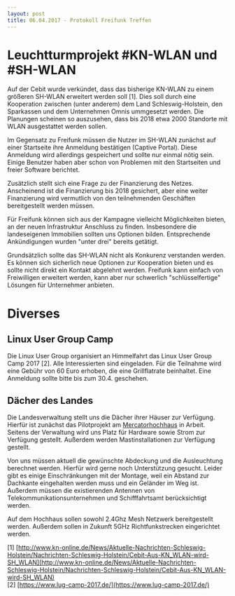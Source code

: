 ```yaml
---
layout: post
title: 06.04.2017 - Protokoll Freifunk Treffen
---
```

# Leuchtturmprojekt #KN-WLAN und #SH-WLAN
Auf der Cebit wurde verkündet, dass das bisherige KN-WLAN zu einem größeren SH-WLAN erweitert werden soll [1].
Dies soll durch eine Kooperation zwischen (unter anderem) dem Land Schleswig-Holstein, den Sparkassen und dem Unternehmen Omnis ummgesetzt werden. Die Planungen scheinen so auszusehen, dass bis 2018 etwa 2000 Standorte mit WLAN ausgestattet werden sollen.

Im Gegensatz zu Freifunk müssen die Nutzer im SH-WLAN zunächst auf einer Startseite ihre Anmeldung bestätigen (Captive Portal). Diese Anmeldung wird allerdings gespeichert und sollte nur einmal nötig sein. Einige Benutzer haben aber schon von Problemen mit den Startseiten und freier Software berichtet.

Zusätzlich stellt sich eine Frage zu der Finanzierung des Netzes. Anscheinend ist die Finanzierung bis 2018 gesichert, aber eine weiter Finanzierung wird vermutlich von den teilnehmenden Geschäften bereitgestellt werden müssen.

Für Freifunk können sich aus der Kampagne vielleicht Möglichkeiten bieten, an der neuen Infrastruktur Anschluss zu finden. Insbesondere die landeseigenen Immobilien sollten uns Optionen bilden. Entsprechende Ankündigungen wurden "unter drei" bereits getätigt.

Grundsätzlich sollte das SH-WLAN nicht als Konkurenz verstanden werden. Es können sich sicherlich neue Optionen zur Kooperation bieten und es sollte nicht direkt ein Kontakt abgelehnt werden. Freifunk kann einfach von Freiwilligen erweitert werden, kann aber nur schwerlich "schlüsselfertige" Lösungen für Unternehmer anbieten.


# Diverses

## Linux User Group Camp

Die Linux User Group organisiert an Himmelfahrt das Linux User Group Camp 2017 [2]. Alle Interessierten sind eingeladen. Für die Teilnahme wird eine Gebühr von 60 Euro erhoben, die eine Grillflatrate beinhaltet. Eine Anmeldung sollte bitte bis zum 30.4. geschehen.


## Dächer des Landes

Die Landesverwaltung stellt uns die Dächer ihrer Häuser zur Verfügung. Hierfür ist zunächst das Pilotprojekt am <a href="https://wiki.freifunk.in-kiel.de/wiki/Mercatorhochhaus">Mercatorhochhaus</a> in Arbeit. Seitens der Verwaltung wird uns Platz für Hardware sowie Strom zur Verfügung gestellt. Außerdem werden Mastinstallationen zur Verfügung gestellt.

Von uns müssen aktuell die gewünschte Abdeckung und die Ausleuchtung berechnet werden. Hierfür wird gerne noch Unterstützung gesucht. Leider gibt es einige Einschränkungen mit der Montage, weil ein Abstand zur Dachkante eingehalten werden muss und ein Geländer im Weg ist. Außerdem müssen die existierenden Antennen von Telekommunikationsunternehmen und Schifffahrtsamt berücksichtigt werden.

Auf dem Hochhaus sollen sowohl 2.4Ghz Mesh Netzwerk bereitgestellt werden. Außerdem sollen in Zukunft 5GHz Richtfunkstrecken eingerichtet werden.

[1] [http://www.kn-online.de/News/Aktuelle-Nachrichten-Schleswig-Holstein/Nachrichten-Schleswig-Holstein/Cebit-Aus-KN_WLAN-wird-SH_WLAN](http://www.kn-online.de/News/Aktuelle-Nachrichten-Schleswig-Holstein/Nachrichten-Schleswig-Holstein/Cebit-Aus-KN_WLAN-wird-SH_WLAN)  
[2] [https://www.lug-camp-2017.de/](https://www.lug-camp-2017.de/)  
